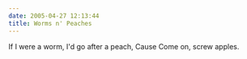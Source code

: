```yaml
---
date: 2005-04-27 12:13:44
title: Worms n' Peaches
---
```

If I were a worm,
I'd go after a peach, Cause
Come on, screw apples.